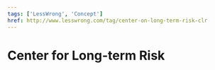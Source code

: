 ```yaml
---
tags: ['LessWrong', 'Concept']
href: http://www.lesswrong.com/tag/center-on-long-term-risk-clr
---
```


# Center for Long-term Risk
